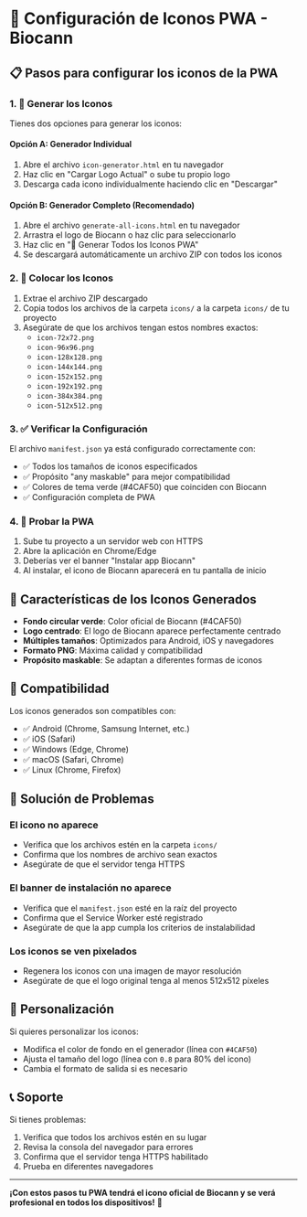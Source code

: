 # 🎨 Configuración de Iconos PWA - Biocann

## 📋 Pasos para configurar los iconos de la PWA

### 1. 🚀 Generar los Iconos

Tienes dos opciones para generar los iconos:

#### Opción A: Generador Individual
1. Abre el archivo `icon-generator.html` en tu navegador
2. Haz clic en "Cargar Logo Actual" o sube tu propio logo
3. Descarga cada icono individualmente haciendo clic en "Descargar"

#### Opción B: Generador Completo (Recomendado)
1. Abre el archivo `generate-all-icons.html` en tu navegador
2. Arrastra el logo de Biocann o haz clic para seleccionarlo
3. Haz clic en "🚀 Generar Todos los Iconos PWA"
4. Se descargará automáticamente un archivo ZIP con todos los iconos

### 2. 📁 Colocar los Iconos

1. Extrae el archivo ZIP descargado
2. Copia todos los archivos de la carpeta `icons/` a la carpeta `icons/` de tu proyecto
3. Asegúrate de que los archivos tengan estos nombres exactos:
   - `icon-72x72.png`
   - `icon-96x96.png`
   - `icon-128x128.png`
   - `icon-144x144.png`
   - `icon-152x152.png`
   - `icon-192x192.png`
   - `icon-384x384.png`
   - `icon-512x512.png`

### 3. ✅ Verificar la Configuración

El archivo `manifest.json` ya está configurado correctamente con:
- ✅ Todos los tamaños de iconos especificados
- ✅ Propósito "any maskable" para mejor compatibilidad
- ✅ Colores de tema verde (#4CAF50) que coinciden con Biocann
- ✅ Configuración completa de PWA

### 4. 🧪 Probar la PWA

1. Sube tu proyecto a un servidor web con HTTPS
2. Abre la aplicación en Chrome/Edge
3. Deberías ver el banner "Instalar app Biocann"
4. Al instalar, el icono de Biocann aparecerá en tu pantalla de inicio

## 🎯 Características de los Iconos Generados

- **Fondo circular verde**: Color oficial de Biocann (#4CAF50)
- **Logo centrado**: El logo de Biocann aparece perfectamente centrado
- **Múltiples tamaños**: Optimizados para Android, iOS y navegadores
- **Formato PNG**: Máxima calidad y compatibilidad
- **Propósito maskable**: Se adaptan a diferentes formas de iconos

## 📱 Compatibilidad

Los iconos generados son compatibles con:
- ✅ Android (Chrome, Samsung Internet, etc.)
- ✅ iOS (Safari)
- ✅ Windows (Edge, Chrome)
- ✅ macOS (Safari, Chrome)
- ✅ Linux (Chrome, Firefox)

## 🔧 Solución de Problemas

### El icono no aparece
- Verifica que los archivos estén en la carpeta `icons/`
- Confirma que los nombres de archivo sean exactos
- Asegúrate de que el servidor tenga HTTPS

### El banner de instalación no aparece
- Verifica que el `manifest.json` esté en la raíz del proyecto
- Confirma que el Service Worker esté registrado
- Asegúrate de que la app cumpla los criterios de instalabilidad

### Los iconos se ven pixelados
- Regenera los iconos con una imagen de mayor resolución
- Asegúrate de que el logo original tenga al menos 512x512 píxeles

## 🎨 Personalización

Si quieres personalizar los iconos:
- Modifica el color de fondo en el generador (línea con `#4CAF50`)
- Ajusta el tamaño del logo (línea con `0.8` para 80% del icono)
- Cambia el formato de salida si es necesario

## 📞 Soporte

Si tienes problemas:
1. Verifica que todos los archivos estén en su lugar
2. Revisa la consola del navegador para errores
3. Confirma que el servidor tenga HTTPS habilitado
4. Prueba en diferentes navegadores

---

**¡Con estos pasos tu PWA tendrá el icono oficial de Biocann y se verá profesional en todos los dispositivos!** 🚀 